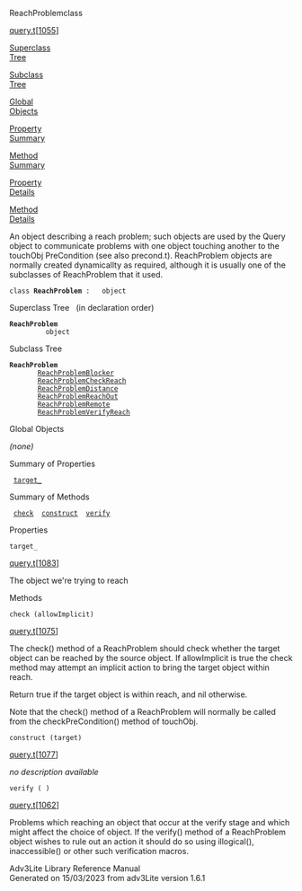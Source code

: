 <span class="title">ReachProblem</span><span class="type">class</span>

[query.t](../file/query.t.html)\[[1055](../source/query.t.html#1055)\]

[Superclass  
Tree](#_SuperClassTree_)

[Subclass  
Tree](#_SubClassTree_)

[Global  
Objects](#_ObjectSummary_)

[Property  
Summary](#_PropSummary_)

[Method  
Summary](#_MethodSummary_)

[Property  
Details](#_Properties_)

[Method  
Details](#_Methods_)

<div class="fdesc">

An object describing a reach problem; such objects are used by the Query
object to communicate problems with one object touching another to the
touchObj PreCondition (see also precond.t). ReachProblem objects are
normally created dynamicallty as required, although it is usually one of
the subclasses of ReachProblem that it used.

`class `**`ReachProblem`**` :   object`

</div>

<span id="_SuperClassTree_"></span>

<div class="mjhd">

<span class="hdln">Superclass Tree</span>   (in declaration order)

</div>

**`ReachProblem`**  
`         object`  
<span id="_SubClassTree_"></span>

<div class="mjhd">

<span class="hdln">Subclass Tree</span>  

</div>

**`ReachProblem`**  
`         `[`ReachProblemBlocker`](../object/ReachProblemBlocker.html)  
`         `[`ReachProblemCheckReach`](../object/ReachProblemCheckReach.html)  
`         `[`ReachProblemDistance`](../object/ReachProblemDistance.html)  
`         `[`ReachProblemReachOut`](../object/ReachProblemReachOut.html)  
`         `[`ReachProblemRemote`](../object/ReachProblemRemote.html)  
`         `[`ReachProblemVerifyReach`](../object/ReachProblemVerifyReach.html)  
<span id="_ObjectSummary_"></span>

<div class="mjhd">

<span class="hdln">Global Objects</span>  

</div>

*(none)* <span id="_PropSummary_"></span>

<div class="mjhd">

<span class="hdln">Summary of Properties</span>  

</div>

` `[`target_`](#target_)`  `

<span id="_MethodSummary_"></span>

<div class="mjhd">

<span class="hdln">Summary of Methods</span>  

</div>

` `[`check`](#check)`  `[`construct`](#construct)`  `[`verify`](#verify)`  `

<span id="_Properties_"></span>

<div class="mjhd">

<span class="hdln">Properties</span>  

</div>

<span id="target_"></span>

`target_`

[query.t](../file/query.t.html)\[[1083](../source/query.t.html#1083)\]

<div class="desc">

The object we're trying to reach

</div>

<span id="_Methods_"></span>

<div class="mjhd">

<span class="hdln">Methods</span>  

</div>

<span id="check"></span>

`check (allowImplicit)`

[query.t](../file/query.t.html)\[[1075](../source/query.t.html#1075)\]

<div class="desc">

The check() method of a ReachProblem should check whether the target
object can be reached by the source object. If allowImplicit is true the
check method may attempt an implicit action to bring the target object
within reach.

Return true if the target object is within reach, and nil otherwise.

Note that the check() method of a ReachProblem will normally be called
from the checkPreCondition() method of touchObj.

</div>

<span id="construct"></span>

`construct (target)`

[query.t](../file/query.t.html)\[[1077](../source/query.t.html#1077)\]

<div class="desc">

*no description available*

</div>

<span id="verify"></span>

`verify ( )`

[query.t](../file/query.t.html)\[[1062](../source/query.t.html#1062)\]

<div class="desc">

Problems which reaching an object that occur at the verify stage and
which might affect the choice of object. If the verify() method of a
ReachProblem object wishes to rule out an action it should do so using
illogical(), inaccessible() or other such verification macros.

</div>

<div class="ftr">

Adv3Lite Library Reference Manual  
Generated on 15/03/2023 from adv3Lite version 1.6.1

</div>
